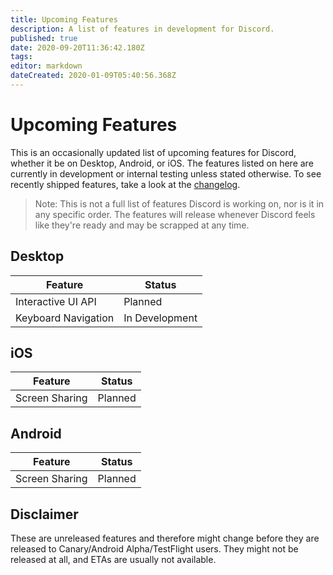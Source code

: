 ```yaml
---
title: Upcoming Features
description: A list of features in development for Discord.
published: true
date: 2020-09-20T11:36:42.180Z
tags: 
editor: markdown
dateCreated: 2020-01-09T05:40:56.368Z
---
```


# Upcoming Features
This is an occasionally updated list of upcoming features for Discord, whether it be on Desktop, Android, or iOS. The features listed on here are currently in development or internal testing unless stated otherwise. To see recently shipped features, take a look at the [changelog](/changelog).

> Note: This is not a full list of features Discord is working on, nor is it in any specific order. The features will release whenever Discord feels like they're ready and may be scrapped at any time.

## Desktop

| Feature             |	Status         |
|---------------------|----------------|
| Interactive UI API  | Planned        |
| Keyboard Navigation | In Development |

## iOS
| Feature                 | Status         |
|-------------------------|----------------|
| Screen Sharing          | Planned        |

## Android
| Feature                 | Status     |
|-------------------------|------------|
| Screen Sharing          | Planned    |


## Disclaimer
These are unreleased features and therefore might change before they are released to Canary/Android Alpha/TestFlight users. They might not be released at all, and ETAs are usually not available.